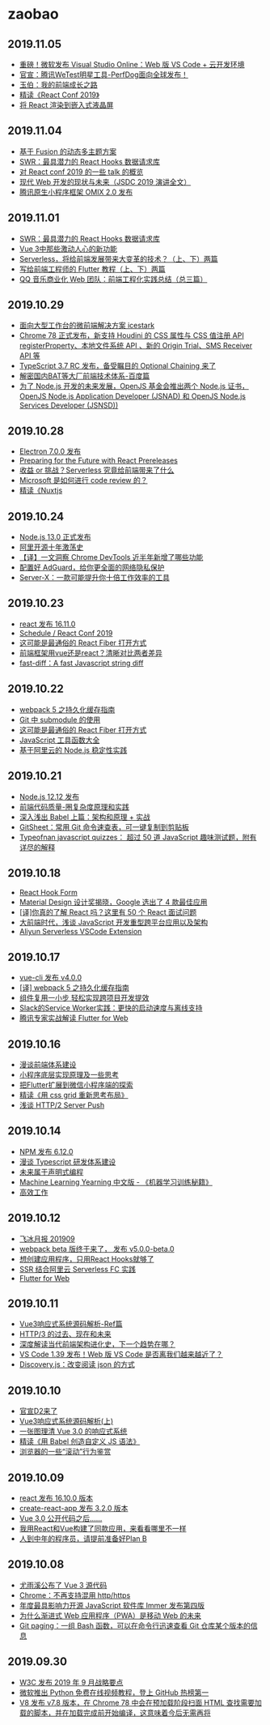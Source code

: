 # zaobao

## 2019.11.05

- [重磅！微软发布 Visual Studio Online：Web 版 VS Code + 云开发环境](https://mp.weixin.qq.com/s/6tAt3tr5QYKdE3mbqH74Kw)
- [官宣：腾讯WeTest明星工具-PerfDog面向全球发布！](https://mp.weixin.qq.com/s/0BtPeW1TtbTr1kYPzqRx7A)
- [玉伯：我的前端成长之路](https://www.yuque.com/yubo/morning/grow-up-at-alibaba)
- [精读《React Conf 2019》](https://mp.weixin.qq.com/s/x4TLc1JumBKfHS-kvdMBcA)
- [将 React 渲染到嵌入式液晶屏](https://zhuanlan.zhihu.com/p/89574235)


## 2019.11.04

- [基于 Fusion 的动态多主题方案](https://zhuanlan.zhihu.com/p/89523973)
- [SWR：最具潜力的 React Hooks 数据请求库](https://zhuanlan.zhihu.com/p/89570321)
- [对 React conf 2019 的一些 talk 的概览](https://zhuanlan.zhihu.com/p/89833301)
- [现代 Web 开发的现状与未来（JSDC 2019 演讲全文）](https://zhuanlan.zhihu.com/p/88616149)
- [腾讯原生小程序框架 OMIX 2.0 发布](https://github.com/Tencent/omi/tree/master/packages/omix)

## 2019.11.01

- [SWR：最具潜力的 React Hooks 数据请求库](https://zhuanlan.zhihu.com/p/89570321)
- [Vue 3中那些激动人心的新功能](https://mp.weixin.qq.com/s/SWIVoLfPjUe8BM6Bld5S9g)
- [Serverless，将给前端发展带来大变革的技术？（上、下）两篇](https://www.infoq.cn/article/zEWO83icwE80xXHcPWOq)
- [写给前端工程师的 Flutter 教程（上、下）两篇](https://www.infoq.cn/article/4LCAhRL2TEvUdE8zpHaa)
- [QQ 音乐商业化 Web 团队：前端工程化实践总结（总三篇）](https://www.infoq.cn/article/2gQwRdKPMHjC96jJoVDG)

## 2019.10.29

- [面向大型工作台的微前端解决方案 icestark](https://zhuanlan.zhihu.com/p/88449415)
- [Chrome 78 正式发布，新支持 Houdini 的 CSS 属性与 CSS 值注册 API registerProperty、本地文件系统 API 、新的 Origin Trial、SMS Receiver API 等](https://developers.google.com/web/updates/2019/10/nic78)
- [TypeScript 3.7 RC 发布，备受瞩目的 Optional Chaining 来了](https://www.infoq.cn/article/d95pGayR9s4eucUGKSFP)
- [解密国内BAT等大厂前端技术体系-百度篇](https://mp.weixin.qq.com/s?__biz=MzI5MjYyODYyNQ==&mid=2247483972&idx=1&sn=717de03ea3e9c95fecaac91f7f9e5795)
- [为了 Node.js 开发的未来发展，OpenJS 基金会推出两个 Node.js 证书，OpenJS Node.js Application Developer (JSNAD) 和 OpenJS Node.js Services Developer (JSNSD))](https://openjsf.org/blog/2019/10/22/openjs-foundation-launches-new-professional-certification-program-to-support-the-future-of-node-js-development/)

## 2019.10.28

- [Electron 7.0.0 发布](https://electronjs.org/blog/electron-7-0)
- [Preparing for the Future with React Prereleases](https://reactjs.org/blog/2019/10/22/react-release-channels.html)
- [收益 or 挑战？Serverless 究竟给前端带来了什么](https://zhuanlan.zhihu.com/p/88258722)
- [Microsoft 是如何进行 code review 的？](https://hackernoon.com/how-code-reviews-work-at-microsoft-qe1t327y)
- [精读《Nuxtjs](https://juejin.im/post/5db63ca1f265da4d226e2476)

## 2019.10.24

- [Node.js 13.0 正式发布](https://mp.weixin.qq.com/s/pXF6La-hkY5phill3nE4fQ)
- [阿里开源十年激荡史](https://mp.weixin.qq.com/s/pJFt2ivGtP-vBpTFOGCbyw)
- [【译】一文洞察 Chrome DevTools 近半年新增了哪些功能](https://www.zoo.team/article/chrome-devtools)
- [配置好 AdGuard，给你更全面的网络隐私保护](https://sspai.com/post/57021)
- [Server-X：一款可能提升你十倍工作效率的工具](https://juejin.im/post/5dad208ef265da5b7d692340)


## 2019.10.23

- [react 发布 16.11.0](https://github.com/facebook/react/releases/)
- [Schedule / React Conf 2019](https://conf.reactjs.org/schedule.html)
- [这可能是最通俗的 React Fiber 打开方式](https://juejin.im/post/5dadc6045188255a270a0f85)
- [前端框架用vue还是react？清晰对比两者差异](https://juejin.im/post/5dad09be518825393e52d1bd)
- [fast-diff：A fast Javascript string diff](https://github.com/jhchen/fast-diff)

## 2019.10.22

- [webpack 5 之持久化缓存指南](https://mp.weixin.qq.com/s/oB5eYax_NndcM5IinPgzNQ)
- [Git 中 submodule 的使用](https://zhuanlan.zhihu.com/p/87053283)
- [这可能是最通俗的 React Fiber 打开方式](https://juejin.im/post/5dadc6045188255a270a0f85)
- [JavaScript 工具函数大全](https://juejin.im/post/5da1a04ae51d45783d6122bf)
- [基于阿里云的 Node.js 稳定性实践](https://zhuanlan.zhihu.com/p/87692140)

## 2019.10.21

- [Node.js 12.12 发布](https://github.com/nodejs/node/releases)
- [前端代码质量-圈复杂度原理和实践](https://juejin.im/post/5da34216e51d4578502c24c5)
- [深入浅出 Babel 上篇：架构和原理 + 实战](https://juejin.im/post/5d94bfbf5188256db95589be)
- [GitSheet：常用 Git 命令速查表，可一键复制到剪贴板](https://gitsheet.wtf/)
- [Typeofnan javascript quizzes： 超过 50 道 JavaScript 趣味测试题，附有详尽的解释](https://quiz.typeofnan.dev)


## 2019.10.18

- [React Hook Form](https://react-hook-form.com/)
- [Material Design 设计奖揭晓，Google 选出了 4 款最佳应用](https://sspai.com/post/56961)
- [[译]你真的了解 React 吗？这里有 50 个 React 面试问题](https://www.infoq.cn/article/VuXPJws1qlIw6brU0XvA)
- [大前端时代，浅谈 JavaScript 开发重型跨平台应用以及架构](https://www.infoq.cn/article/DgXjSezFsBPqWZIyTW9O)
- [Aliyun Serverless VSCode Extension](https://github.com/alibaba/serverless-vscode)

## 2019.10.17

- [vue-cli 发布 v4.0.0](https://github.com/vuejs/vue-cli/releases/tag/v4.0.0)
- [[译] webpack 5 之持久化缓存指南](https://mp.weixin.qq.com/s?__biz=MzIzOTkwMjM0OQ==&amp;mid=2247484139&amp;idx=1&amp;sn=c8cc5c07132114ecefb2d30896c8c44a&amp;)
- [组件复用一小步 轻松实现跨项目开发提效](https://www.infoq.cn/article/SShfOu7LauoNNdHTjgSp)
- [Slack的Service Worker实践：更快的启动速度与离线支持](https://mp.weixin.qq.com/s/NPy5HLp1uQUeiHvD-zAX6Q)
- [腾讯专家实战解读 Flutter for Web](https://mp.weixin.qq.com/s/-aOKZmm27MXUO67f4EVc_A)

## 2019.10.16

- [漫谈前端体系建设](https://zhuanlan.zhihu.com/p/28299873)
- [小程序底层实现原理及一些思考](https://zhuanlan.zhihu.com/p/81775922)
- [把Flutter扩展到微信小程序端的探索](https://zhuanlan.zhihu.com/p/85765631)
- [精读《用 css grid 重新思考布局》](https://zhuanlan.zhihu.com/p/86519309)
- [浅谈 HTTP/2 Server Push](https://zhuanlan.zhihu.com/p/26757514)

## 2019.10.14

- [NPM 发布 6.12.0](https://github.com/npm/cli/releases)
- [漫谈 Typescript 研发体系建设](https://zhuanlan.zhihu.com/p/86276764)
- [未来属于声明式编程](http://djyde.github.io/blog/declarative-programming-is-the-future/)
- [Machine Learning Yearning 中文版 - 《机器学习训练秘籍》](https://github.com/deeplearning-ai/machine-learning-yearning-cn)
- [高效工作](https://zhuanlan.zhihu.com/p/85428323)

## 2019.10.12

- [飞冰月报 201909](https://zhuanlan.zhihu.com/p/85999652)
- [webpack beta 版终于来了， 发布 v5.0.0-beta.0](https://github.com/webpack/webpack/issues/9802)
- [想创建应用程序，只用React Hooks就够了](https://mp.weixin.qq.com/s/c3ZEJa_NLpqUW16zkWZucw)
- [SSR 结合阿里云 Serverless FC 实践](https://zhuanlan.zhihu.com/p/86131581)
- [Flutter for Web](https://mp.weixin.qq.com/s/krR2XsDXvakMlZWbV-VvSg)

## 2019.10.11

- [Vue3响应式系统源码解析-Ref篇 ](https://zhuanlan.zhihu.com/p/85978064)
- [HTTP/3 的过去、现在和未来 ](https://www.infoq.cn/article/x80uOvcRyxVYw3KVusUm)
- [深度解读当代前端架构进化史，下一个趋势在哪？ ](https://mp.weixin.qq.com/s?__biz=MzUxMzcxMzE5Ng==&mid=2247492611&idx=1&sn=1cb8a1e8815bbc25710fef4a0959680f)
- [VS Code 1.39 发布！Web 版 VS Code 是否离我们越来越近了？](https://zhuanlan.zhihu.com/p/85662322)
- [Discovery.js：改变阅读 json 的方式 ](https://github.com/discoveryjs/discovery)


## 2019.10.10

- [官宣D2来了](https://mp.weixin.qq.com/s?__biz=Mzg4MjE5OTI4Mw==&amp;mid=2247483679&amp;idx=1&amp;sn=ddf6006d0374fb6ab14ff7cbcad3dbbe&amp;chksm=cf5b1e83f82c979530d822fd06dc54ab864bd8ef7e0acf59dc4d0f60811621b9b39c97de7157#rd)
- [Vue3响应式系统源码解析(上)](https://juejin.im/post/5d9c9a135188252e097569bd)
- [一张图理清 Vue 3.0 的响应式系统](https://jrainlau.github.io/#/article?number=20&title=一张图理清%20Vue%203.0%20的响应式系统)
- [精读《用 Babel 创造自定义 JS 语法》](https://juejin.im/post/5d9be731f265da5bbc3e879b)
- [浏览器的一些“滚动”行为鉴赏](https://juejin.im/post/5d75adfbe51d4561e84fcc9c)

## 2019.10.09

- [react 发布 16.10.0 版本](https://github.com/facebook/react/blob/master/CHANGELOG.md#16100-september-27-2019)
- [create-react-app 发布 3.2.0 版本](https://github.com/facebook/create-react-app/releases/tag/v3.2.0)
- [Vue 3.0 公开代码之后……](https://mp.weixin.qq.com/s/_9XaMyAv0NjJRvwKEEleuw)
- [我用React和Vue构建了同款应用，来看看哪里不一样](https://mp.weixin.qq.com/s/BnstpzWPtcErWzn-LjPL4A)
- [人到中年的程序员，请提前准备好Plan B](https://mp.weixin.qq.com/s/gZUf9nDgsMQIxfwzcvGoQg)

## 2019.10.08

- [尤雨溪公布了 Vue 3 源代码](https://github.com/vuejs/vue-next)
- [Chrome：不再支持混用 http/https](https://security.googleblog.com/2019/10/no-more-mixed-messages-about-https_3.html)
- [年度最具影响力开源 JavaScript 软件库 Immer 发布第四版](https://www.infoq.cn/article/113qcUPmJvvBUJq4dTWI)
- [为什么渐进式 Web 应用程序（PWA）是移动 Web 的未来](https://ymedialabs.com/progressive-web-apps)
- [Git paging：一组 Bash 函数，可以在命令行迅速查看 Git 仓库某个版本的信息](https://gist.github.com/hutusi/e4f32e2bcd8d53ec86de8254ab0d5127)

## 2019.09.30

- [W3C 发布 2019 年 9 月战略要点](https://www.w3.org/2019/09/w3c-highlights/)
- [微软推出 Python 免费在线视频教程，登上 GitHub 热榜第一](https://github.com/microsoft/c9-python-getting-started)
- [V8 发布 v7.8 版本，在 Chrome 78 中会在预加载阶段扫面 HTML 查找需要加载的脚本，并在加载完成前开始编译，这意味着今后无需再将 <script>写在 <body>结尾处了](https://v8.dev/blog/v8-release-78)
- [HTTP 3 对 Web 开发领域做出一些重大改进，主要以 UDP 取代 TCP，用于传输层](https://blog.cloudflare.com/http3-the-past-present-and-future/)
- [精读《robot 源码 - 有限状态机》](https://zhuanlan.zhihu.com/p/84644681)

## 2019.09.27

- [深度解读当代前端架构演进与趋势，上、下两篇](https://www.infoq.cn/article/AJ0S3IDEHyusNms0bTf1)
- [Node.js 基础服务 - 摸爬滚打才不负功名尘土](https://zhuanlan.zhihu.com/p/84176287)
- [京东：将Flutter扩展到微信小程序端的探索](https://mp.weixin.qq.com/s/Unox7RPZQsyxSiH04DiGtw)
- [JavaScript 实用的 Optional Chaining 新特性](https://dev.to/lampewebdev/the-most-outstanding-new-feature-in-javascript-you-need-to-know-about-optional-chaining-2pg2)
- [关于渐进式Web应用，你需要了解的所有事](https://mp.weixin.qq.com/s/Z7SYfxzqPI11jYtV-VmGEg)

## 2019.09.25

- [react-router 发布 v5.1.0，提供了 hooks 接口，为升 6 做准备](https://github.com/ReactTraining/react-router/releases/tag/v5.1.0)
- [React 中的状态自动保存KeepAlive](https://zhuanlan.zhihu.com/p/82700889)
- [前端工程实践之可视化搭建系统](https://juejin.im/post/5d8774bff265da03ae78b2a1)
- [开源一文多发平台 ArtiPub，让文章随处可阅](https://www.v2ex.com/t/602779)
- [electron/fiddle： The easiest way to get started with Electron](https://github.com/electron/fiddle)

## 2019.09.24

- [微前端说明书](https://zhuanlan.zhihu.com/p/82051427)
- [漫画：什么是中台](https://mp.weixin.qq.com/s/rF7_xJBq4NJP6CmkW3HPpQ)
- [如何加快 Node.js 应用的启动速度，实现分钟到毫秒的转化](https://mp.weixin.qq.com/s/tbK63erZgMy5-RbhbAWgrw)
- [cURL 项目作者 Stenberg：开源项目的维护者是否应该无偿提供任何支持](https://www.infoq.cn/article/FUzeKSre1mv9iAJ4FRTR)
- [通过命令行观看 NBA](https://github.com/xxhomey19/nba-go)

## 2019.09.23

- [前端微服务在字节跳动的落地之路](https://www.infoq.cn/article/yuWiaiui6C18Od5uZiuF)
- [100 行代码实现 Promises/A+ 规范](https://mp.weixin.qq.com/s/qdJ0Xd8zTgtetFdlJL3P1g)
- [React遭遇V8性能崩溃的故事](https://mp.weixin.qq.com/s/MB6ZtCG231sp84Q7XE49Xg)
- [Profile a React App for Performance](https://kentcdodds.com/blog/profile-a-react-app-for-performance)
- [QCon 前端参会分享](https://www.infoq.cn/article/tDrRy7NSmho4FzaYP0AI)


## 2019.09.19

- [Remax - 使用真正的React 构建小程序](https://zhuanlan.zhihu.com/p/79788488)
- [[译] JavaScript 的未来是模块化?](https://www.infoq.cn/article/vRf3vuKkH67w2zQlF0jB)
- [[译]摆脱JS框架，5年web组件开发经验总结](https://mp.weixin.qq.com/s/YiCuPLbhaRVOmU54A7_r4g)
- [Visual Studio Code有哪些工程方面的亮点](https://zhuanlan.zhihu.com/vs-code)
- [软件架构指南](https://martinfowler.com/architecture/)

## 2019.09.18

- [【干货】工业聚子在 GitHub 中国首场官方见面会上的分享《打破框架的范式之争》](https://mp.weixin.qq.com/s/0YuYBqD2qWf_EgKMbow1dw)
- [浅入 React16/Fiber Part4 Concurrent Mode](https://zhuanlan.zhihu.com/p/82563945)
- [精读《React Hooks 最佳实践》](https://zhuanlan.zhihu.com/p/81752821)
- [2019 年谷歌开发者大会参与感](https://juejin.im/post/5d80a9e751882507ba2267bf)
- [Web验证的过去现在与未来](https://juejin.im/post/5d80122f51882571ed61f591)


## 2019.09.17

- [前端工程化：Docker、k8s、Serverless ](https://zhuanlan.zhihu.com/p/81735067)
- [重读Redux源码的感悟 ](https://zhuanlan.zhihu.com/p/80686394)
- [王者之战，下一代高性能跨平台 UI 渲染引擎 ](https://mp.weixin.qq.com/s?__biz=MzIyMjQ0MTU0NA==&mid=2247491762&idx=2&sn=20e7430a1184f5069a01ef412dc2e7b8)
- [[译]什么是真正的10x工程师？ ](https://mp.weixin.qq.com/s?__biz=MzUxMzcxMzE5Ng==&mid=2247492501&idx=1&sn=efb7e795fbefe3bf1ec5e71772736109)
- [2019中国用户体验行业调查报告 ](https://cdc.tencent.com/2019/09/09/2019中国用户体验行业调查报告/)

## 2019.09.16

- [iceworks 问卷调查，欢迎大家填写](https://survey.taobao.com/apps/zhiliao/BG40bHNCK)
- [【译】W3C 首次发布小程序标准化白皮书](https://www.infoq.cn/article/EYWyxH5KcN0erxYkMLvG)
- [immer 发布 v4 版本](https://github.com/immerjs/immer/releases)
- [GitHub Actions 入门教程](http://www.ruanyifeng.com/blog/2019/09/getting-started-with-github-actions.html)
- [通过代码实现 Array 方法来真正理解它们](https://blog.logrocket.com/understand-array-methods-by-implementing-them/)

## 2019.09.11

- [Chrome 76 现已发布：PWA 安装，更隐秘的隐身模式和扩展跟踪](https://www.infoq.cn/article/6tEjo3hZP1lPDHSHHyQm)
- [怎么制定前端协作规范](https://juejin.im/post/5d3a7134f265da1b5d57f1ed)
- [简明 JavaScript 函数式编程](https://musicfe.dev/javascript-functional-programming-quickstart/)
- [前端理解依赖注入(控制反转)](https://segmentfault.com/a/1190000020320255)
- [民工哥的十年故事](https://segmentfault.com/a/1190000020318139)


## 2019.09.10

- [The Most Popular Programming Languages of 2019](https://blog.newrelic.com/technology/most-popular-programming-languages-of-2019/)
- [react-static：A progressive static site generator for React](https://github.com/react-static/react-static/tree/master/)
- [精读《React Hooks 最佳实践](https://juejin.im/post/5d75ae7a6fb9a06b0f2407e8)
- [MVVM 框架的数据状态管理的发展与探索](https://github.com/farzer/blog/issues/1)
- [npm 沦为金钱工具背后的故事](https://www.infoq.cn/article/LH0voRP3u0mpJmIMmOPT)


## 2019.09.09

- [Web Components最新更新，支持 React.js 和 Stencil.js 来构建 Web Components，截止目前总计 18 个库都支持构建 Web 组件](https://webcomponents.dev)
- [Babel 7.6.0 发布，该版本主要有两点特性值得关注：支持私有静态访问器；Parser 支持 V8 内在函数语法](https://babeljs.io/blog/2019/09/05/7.6.0)
- [Vue PWA：使用 Nuxt 的渐进式 Web 应用程序示例](https://snipcart.com/blog/vue-pwa)
- [Chakra UI，作者 Segun Adebayo 创建了 40 多个可组合且可访问的组件，可以帮助开发者快速创建 React 应用程序和网站](https://mp.weixin.qq.com/s/gGtSc0ikq3V1k7TSgcovuw)
- [React Rally 2019](https://www.youtube.com/playlist?list=PLUD4kD-wL_zaXhR4KU1CkUSIzh1TrvnzA#reactrally2019)

## 2019.09.06

- [useEffect Hook 是如何工作的](https://github.com/qq449245884/xiaozhi/issues/107)
- [Webpack 5 升级实验](https://zhuanlan.zhihu.com/p/81122986)
- [前端开发已进入深水区](https://www.yuque.com/sxc/front/kvokg4)
- [Vue3.0 - Composition API 在真实业务中的尝鲜姿势](https://juejin.im/post/5d6e4986518825267a756a8d)
- [如何设计简洁、直观的前端架构](https://mp.weixin.qq.com/s/6Is-2aqDuCXLE1XUNpXDvQ)

## 2019.09.05

- [飞冰月报 201908](https://zhuanlan.zhihu.com/p/81096582)
- [【译】不要再问我React Hooks能否取代Redux了](https://juejin.im/post/5d6f6827f265da039135343b)
- [【译】漫画详解：WebAssembly 与所有语言的互操作](https://www.infoq.cn/article/bc0fZGhd9S6FMM03pMbi)
- [基于Vue的表单设计器，让表单开发简单而高效](https://github.com/GavinZhuLei/vue-form-making)
- [How to implement useState with useReducer](https://kentcdodds.com/blog/how-to-implement-usestate-with-usereducer/)


## 2019.09.04

- [TypeScript 3.6 发布，支持给生成器函数推断/定义出 next 函数的参数类型以及迭代出的 value 类型，修正数组的扩展运算符使其更符合标准](https://devblogs.microsoft.com/typescript/announcing-typescript-3-6/)
- [Chrome 意欲实现 Import Maps 提案，该提案允许控制 JavaScript 导入语句和 import() 表达式获取包的 URL](https://docs.google.com/document/d/1vFQzbmxg9ilpg8CT_P8roEYcpTfZ06Q5N4J9-ZQqqZo/edit#)
- [ndb： GoogleChromeLabs 出品的基于 Chrome DevTools 的 Node.js 调试工具，大大提升了调试体验](https://github.com/GoogleChromeLabs/ndb)
- [前端该如何准备数据结构和算法](https://juejin.im/post/5d5b307b5188253da24d3cd1)
- [京东技术中台的Flutter实践之路](https://mp.weixin.qq.com/s/5cmYG_WzyQKlnPNhpsd0oQ)


## 2019.09.03

- [The story of a V8 performance cliff in React](https://v8.dev/blog/react-cliff)
- [谈谈React事件机制和未来(react-events)](https://zhuanlan.zhihu.com/p/78669634)
- [Node.js 十年](https://zhuanlan.zhihu.com/p/70692151)
- [重构系列，什么时候需要进行代码重构](https://juejin.im/post/5d6695f051882554e26201d2)
- [AST 与前端工程化实战](https://zhuanlan.zhihu.com/p/77696194)

## 2019.09.02

- [React Hooks 免费视频教程](https://juejin.im/post/5d6383d0f265da03b638b919)
- [零配置的 Jest GUI 工具](https://github.com/Raathigesh/majestic/?pix=z_0_0)
- [GGEditor： 基于 G6 和 React 的可视化图编辑器](https://github.com/alibaba/GGEditor)
- [如何加快 Node.js 应用的启动速度](https://fed.taobao.org/blog/2019/08/23/speed-node-start-time/)
- [bit： Easily share code between projects with your team](https://github.com/teambit/bit)

## 2019.08.30

- [React 路由鉴权](https://juejin.im/post/5d6352116fb9a06ae8361932)
- [从多线程到 Event Loop 全面梳理](https://juejin.im/post/5d5b4c2df265da03dd3d73e5)
- [使用 Whistle 作为你的 Web 调试工具](https://zhuanlan.zhihu.com/p/79037633)
- [axio s如何利用 promise 无痛刷新 token](https://segmentfault.com/a/1190000020210980)
- [Vue.js 源码解析](https://github.com/answershuto/learnVue)

## 2019.08.29

- [Vue CLI 发布 v4.0.0-rc.0](https://github.com/vuejs/vue-cli/releases/tag/v4.0.0-rc.0)
- [微软提出CSS Modules V1 ：通过import语句将CSS模块导入到组件中](https://mp.weixin.qq.com/s/ek8fNDG1INj7JMqCyApCqg)
- [滴滴跨端框架 Chameleon 1.0 正式发布](https://mp.weixin.qq.com/s/kl9JwiS5_IHIZUAW-hPJBQ)
- [NodeGUI 用于使用 JavaScript 和类 CSS 构建跨平台本机桌面应用程序](https://github.com/nodegui/nodegui)
- [date-fns：提供了最全面的工具集，用于在浏览器和 Node.js 中操作 JavaScript 日期](https://github.com/date-fns/date-fns)


## 2019.08.28

- [飞冰团队基于 Hooks 的轻量级状态管理方案 icestore](https://zhuanlan.zhihu.com/p/80065802)
- [Vue 最新动态：基于函数的组件 API 提议被拒绝，尤雨溪发布了重新设计的 Function-API RFC，现在被称为 Composition API](https://news.vuejs.org/issues/154)
- [npm 发布 v6.11.0 版本，从本版本开始，npm 永远不在 root 权限文件夹之外的地方创建 root 权限文件](https://blog.npmjs.org/post/187146797665/release-6110)
- [React 核心作者 Dan Abramov 在采访中谈论 React 的下一步计划](https://kentcdodds.com/chats-with-kent-podcast/seasons/01/episodes/a-rundown-of-whats-next-for-react-with-dan-abramov)
- [phodal 工作、五年的自我总结，很值得读一下](https://zhuanlan.zhihu.com/p/72815103)


## 2019.08.27

- [阮一峰：任正非管理思想](http://www.ruanyifeng.com/blog/2019/08/ren-zhengfei.html)
- [NoahV | 百度智能运维前端框架开源](https://mp.weixin.qq.com/s?__biz=MzUyMzA3MTY1NA==&mid=2247485193&idx=1&sn=3989d168bfa0cebc5dc02a95c999b15c)
- [SEIN.js 致力于打造一个专业的多平台（目前已支持Web、小程序、小游戏，未来还会更多）的3D游戏开发解决方案](http://seinjs.com/)
- [Fusion.js, Uber’s open source universal web framework](https://github.com/fusionjs/fusionjs)
- [Remax - 使用真正的 React 构建小程序](https://zhuanlan.zhihu.com/p/79788488)

## 2019.08.26

- [Using Native JavaScript Modules in Production Today](https://philipwalton.com/articles/using-native-javascript-modules-in-production-today/)
- [2019TLC 大会精彩回顾](https://juejin.im/post/5d5e37a551882513cb48fb38)
- [最常见的 Git 问题和操作清单汇总](https://juejin.im/post/5d5d61e96fb9a06ace5254bd)
- [应用中的撤销与重做](https://zhuanlan.zhihu.com/p/43743782)
- [postwoman：API request builder](https://github.com/liyasthomas/postwoman)



## 2019.08.24

- [[译] 不要再滥用 useMemo 了！你应该重新思考 Hooks memoization](https://www.infoq.cn/article/mM5bTiwipPPNPjhjqGtr)
- [[译] 如何使用 React hooks 获取 api 接口数据](https://juejin.im/post/5d5cbf545188253f64390569)
- [React 应用设计之道 - curry 化妙用](https://zhuanlan.zhihu.com/p/35833143)
- [ESLint 在中大型团队的应用实践](https://zhuanlan.zhihu.com/p/76697446)
- [前端插拔式 SPA 应用架构实现方案](https://zhuanlan.zhihu.com/p/78428701)


## 2019.08.22

- [分享] [工业聚：响应式 React Hooks 状态管理库——Bistate 介绍](https://mp.weixin.qq.com/s/9i2y_-00P-OTBJLomo_Qwg)
- [分享] [前端物料中台建设](https://juejin.im/post/5d5b542e6fb9a06acb3ea2b0)
- [分享] [SwiftUI：Better apps. Less code.](https://mp.weixin.qq.com/s/OxoBNUt4fExljj1zLQvBbA)
- [分享] [the-art-of-command-line 命令行的艺术](https://github.com/jlevy/the-art-of-command-line/blob/master/README-zh.md)
- [开源] [useAuth：向 React 应用添加身份验证的最简单方法](https://github.com/Swizec/useAuth)


## 2019.08.21

- [分享] [the road to webpack](https://mp.weixin.qq.com/s/il-W1A2Br9cEeIC9AWlv-A)
- [分享] [Deep In React之浅谈 React Fiber 架](https://mp.weixin.qq.com/s/26h37gBOw2gjZ4ry3AYI6A)
- [分享] [VSCode原理解析 - 断点调试](https://fed.taobao.org/blog/2019/08/15/vscode-debug-source-analyse/)
- [分享] [后端开发实践系列——事件驱动架构(EDA)编码实践](https://mp.weixin.qq.com/s/cAAfOQAyU4DPlPG460OKaw)
- [开源] [A list of funny and tricky JavaScript examples](https://github.com/denysdovhan/wtfjs)

## 2019.08.20

- [分享] [GitHub免费支持CI/CD了，开发测试部署高度自动化，支持各种语言](https://mp.weixin.qq.com/s/CxblbkhfP82CzRQ_0ttlFw)
- [分享] [探究 React Work Loop 原理](https://zhuanlan.zhihu.com/p/74344654)
- [开源] [hiui：小米开源的一个面向中后台系统的前端组件库](https://github.com/XiaoMi/hiui)
- [开源] [gatsby：Build blazing fast, modern apps and websites with React](https://github.com/gatsbyjs/gatsby)
- [工具] [FreeMyDesktop：一键隐藏 Mac 桌面所有文件](http://www.valentinourbano.com/Free-my-desktop-mac-app.html)

## 2019.08.19

- [发布] [React DevTools@4.x 支持 hooks 调试](https://reactjs.org/blog/2019/08/15/new-react-devtools.html)
- [技术] [GraphQL-BFF：微服务背景下的前后端数据交互方案](https://www.infoq.cn/article/8CTAakhd*EsUtwqIcGNl)
- [技术] [Visual Studio Code有哪些工程方面的亮点](https://zhuanlan.zhihu.com/p/35303567)
- [技术] [阿里小程序的一云多端](https://zhuanlan.zhihu.com/p/67380673)
- [工具] [beautiful.ai：高大上的 PPT 制作工具](https://www.beautiful.ai)


## 2019.08.16

- [发布] [小程序云开发即将发布实时数据推送服务](https://mp.weixin.qq.com/s/yvA12esdLrMFBGvklq305A)
- [分享] [为什么Flutter还不是最成熟的跨端框架？](https://mp.weixin.qq.com/s/DlzY6qxFC8UnmvnJJtMXTQ)
- [分享] [微前端解决方案](https://zhuanlan.zhihu.com/p/78362028)
- [分享] [微信小程序支持 webP 的 WebAssembly 方案](https://www.infoq.cn/article/Mqt8oOtSwDW-Wf0iQBji)
- [工具] [reactide：React Web 应用程序开发的第一个专用IDE](https://github.com/reactide/reactide)

## 2019.08.15

- [报告] [2019 中国互联网企业百强榜单发布：“ATB”领跑，字节跳动挺进前十，小米跌至第十五](https://www.infoq.cn/article/k3-zAJwz8S7w4JBCEwuq)
- [分享] [Serverless 掀起新的前端技术变革](https://github.com/nodejh/nodejh.github.io/issues/49)
- [分享] [Serverless 架构应用开发指南](https://serverless.ink)
- [类库] [VvvebJs：Drag and drop website builder javascript library](https://github.com/givanz/VvvebJs)
- [工具] [21个React开发神器](https://zhuanlan.zhihu.com/p/78051039)

## 2019.08.14

- [分享] [GMTC 北京 2019 大会 PPT 可下载了](https://gmtc.infoq.cn/2019/beijing/schedule)
- [分享] [如何写复杂业务代码](https://mp.weixin.qq.com/s/pdjlf9I73sXDr30t-5KewA)
- [技术] [ReactRouter V5 免费图文视频教程](https://juejin.im/post/5d50dd4ff265da039a2879cd)
- [技术] [What’s new in ES2019](https://blog.tildeloop.com/posts/javascript-what’s-new-in-es2019)
- [产品] [字节跳动的B计划](https://mp.weixin.qq.com/s/_J1VcpAR5tlQmS5it_sUxA)


## 2019.08.13

- [会议] [2019 Google 中国开发者大会报名](https://mp.weixin.qq.com/s?__biz=MzAwODY4OTk2Mg==&mid=2652050101&idx=1&sn=c4fc3a6e7780daf4dbbc49b01d7c5204)
- [趋势] [[译]WebAssembly - JS 的未来和 Web 多语言开发](https://juejin.im/post/5d4b17b0f265da03c926e436)
- [分享] [抖音研发实践：基于二进制文件重排的解决方案 APP启动速度提升超15%](https://mp.weixin.qq.com/s/Drmmx5JtjG3UtTFksL6Q8Q)
- [工具] [Worklog 是一个 Chrome 插件，安装后可以追踪你在不同网站上花费的时间](https://worklogtracker.com/)
- [工具] [基于命令行 UI 的 docker 管理工具](https://github.com/jesseduffield/lazydocker)

## 2019.08.12

- [发布] [React v16.9.0 and the Roadmap Update](https://reactjs.org/blog/2019/08/08/react-v16.9.0.html)
- [趋势] [再看 2019 大前端技术趋势，Web OS 概念正落地 ](https://developer.aliyun.com/article/711504)
- [分享] [Serverless For Frontend 前世今生](https://www.yuque.com/egg/nodejs/sff-history)
- [分享] [被验证过的 Code Review 最佳实践](https://mp.weixin.qq.com/s/0SmjPOmil5PitGlTu5dk7A)
- [分享] [[译]摆脱JS框架，5年web组件开发经验总结](https://mp.weixin.qq.com/s?__biz=MzUxMzcxMzE5Ng==&mid=2247492121&idx=1&sn=866af57bc412fa277e28721e0d486168)

## 2019.08.09

- [翻译] [可靠 React 组件设计的7个准则之封装](https://juejin.im/post/5d4c329e51882511ed7c203f)
- [分享] [「2019 JSConf.Asia - 尤雨溪」在框架设计中寻求平衡](https://juejin.im/post/5d45be46f265da03cf7a70d7)
- [技术] [React虚拟DOM原理追踪(动画教程)](https://mp.weixin.qq.com/s/a2683YYckNrFkNmC9SbA6w)
- [技术] [干货 | 万字长文全面解析GraphQL，携程微服务背景下的前后端数据交互方案](https://mp.weixin.qq.com/s/PovMmO6ddcpBO5A2WtY89Q)
- [技术] [一种让小程序支持JSX语法的新思路](https://mp.weixin.qq.com/s/mN7RGJ72M9PPEIUeBdZ9Jw)

## 2019.08.08

- [技术选型背后的思考](https://mp.weixin.qq.com/s/7my0Us3wVpQTvHY6l-ZPwg)
- [编程语言趋势预测：Rust 将成为主流，React 继续统治编程世界](https://www.infoq.cn/article/E7vufGSsFvp-WiUFPtgv)
- [Serverless 系列文章](https://www.infoq.cn/article/s101GtcCV05_2AgKo8GD)
- [Vue.js 在复杂信息流场景下的实践](https://mp.weixin.qq.com/s/i6m-rgb5a2NKc4EeVMtTng)
- [有赞零售财务中台架构设计与实践](https://www.infoq.cn/article/gsrLV_4pZ6NIOAPLT5Qt)

## 2019.08.06

- [分享] [互联网公司的 “中台” 战略](https://mp.weixin.qq.com/s/MrCVpQPsMJcnk_LD0ghURg?from=groupmessage&isappinstalled=0)
- [分享] [2019谷歌I/O大会上提出的JavaScript新特性](https://mp.weixin.qq.com/s/Zz7y7wQ-oLe06VoGxyNR-g)
- [分享] [漫画讲技术/CSS系列漫画教程](https://juejin.im/post/5d4703b5f265da03df5ef698)
- [分享] [三步调试 webpack 编译慢的原因](https://samsaccone.com/posts/why-is-my-webpack-build-slow.html)
- [工具] [分析浏览器插件对性能的影响](https://github.com/treosh/exthouse)

## 2019.08.05

- [分享] [我在做前端构建过程中的思考](https://zhuanlan.zhihu.com/p/74381415)
- [分享] [2019 年大前端技术趋势分析](https://www.infoq.cn/article/uQjaf_dAHm6viAXsuxzI)
- [分享] [GraphQL-BFF：微服务背景下的前后端数据交互方案](https://www.weibo.com/ttarticle/p/show?id=2309404398215846821987)
- [文章] [npm 官宣：未来将支持 monorepo 特性，带来源码管理新姿势](https://blog.npmjs.org/post/186494959890/monorepos-and-npm)
- [文章] [Node.js 12：服务端 JavaScript 的未来](https://blog.logrocket.com/node-js-12/)

## 2019.08.02

- [发布] [Electron 6.0.0 发布了，带来 4 项重大改进](https://github.com/electron/electron/releases/tag/v6.0.0)
- [报告] [The State of CSS 2019: Technologies 从调查报告上看 CSS 的世界还是很碎片化的](https://2019.stateofcss.com/technologies)
- [分享] [Serverless，将给前端发展带来大变革的技术](https://mp.weixin.qq.com/s/ooX7uMFjxFfSai9URo6kYw)
- [分享] [前端路上的思考](https://www.infoq.cn/article/bLJfJg5_Eq2yOlW5VBaP)
- [分享] [微前端：未来前端开发的新趋势，总计 4 篇](https://github.com/xitu/gold-miner/blob/master/TODO1/micro-frontends-1.md)

## 2019.08.01

- [鸡汤] [马化腾凌晨4点看产品马云一年飞行1000小时成年人的牛逼谈何容易](https://mp.weixin.qq.com/s/V-2NfgbqxjAe9RhNlOGSLA)
- [产品] [Gitpod - Online IDE for GitHub ](https://www.gitpod.io/)
- [文章] [Remote SSH access with Visual Studio Code](https://code.visualstudio.com/blogs/2019/07/25/remote-ssh)
- [文章] [React Hooks会取代Redux吗 - InfoQ](https://www.infoq.cn/article/EzeULAM0q8uZeJTWy*rH)
- [文章] [领域驱动设计在前端中的应用](https://github.com/Vincedream/ddd-fe-demo)
